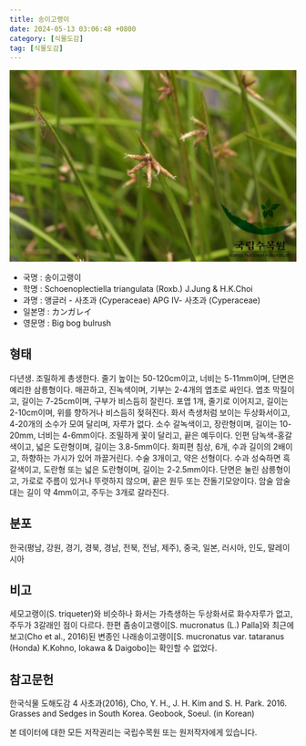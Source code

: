 ```yaml
---
title: 송이고랭이
date: 2024-05-13 03:06:48 +0800
category: [식물도감]
tag: [식물도감]
---
```




![송이고랭이](/assets/img/fileUpload/plants/basic/Cyperaceae/Scirpus/5557/2_th2.JPG)
- 국명 : 송이고랭이
- 학명 : Schoenoplectiella triangulata (Roxb.) J.Jung & H.K.Choi
- 과명 : 앵글러 - 사초과 (Cyperaceae) APG Ⅳ- 사초과 (Cyperaceae)
- 일본명 : カンガレイ
- 영문명 : Big bog bulrush


## 형태
다년생. 조밀하게 총생한다. 줄기 높이는 50-120cm이고, 너비는 5-11mm이며, 단면은 예리한 삼릉형이다. 매끈하고, 진녹색이며, 기부는 2-4개의 엽초로 싸인다. 엽초 막질이고, 길이는 7-25cm이며, 구부가 비스듬히 잘린다. 포엽 1개, 줄기로 이어지고, 길이는 2-10cm이며, 위를 향하거나 비스듬히 젖혀진다. 화서 측생처럼 보이는 두상화서이고, 4-20개의 소수가 모여 달리며, 자루가 없다. 소수 갈녹색이고, 장란형이며, 길이는 10-20mm, 너비는 4-6mm이다. 조밀하게 꽃이 달리고, 끝은 예두이다. 인편 담녹색-홍갈색이고, 넓은 도란형이며, 길이는 3.8-5mm이다. 화피편 침상, 6개, 수과 길이의 2배이고, 하향하는 가시가 있어 까끌거린다. 수술 3개이고, 약은 선형이다. 수과 성숙하면 흑갈색이고, 도란형 또는 넓은 도란형이며, 길이는 2-2.5mm이다. 단면은 눌린 삼릉형이고, 가로로 주름이 있거나 뚜렷하지 않으며, 끝은 원두 또는 잔돌기모양이다. 암술 암술대는 길이 약 4mm이고, 주두는 3개로 갈라진다.
## 분포
한국(평남, 강원, 경기, 경북, 경남, 전북, 전남, 제주), 중국, 일본, 러시아, 인도, 말레이시아
## 비고
세모고랭이(S. triqueter)와 비슷하나 화서는 가측생하는 두상화서로 화수자루가 없고, 주두가 3갈래인 점이 다르다. 한편 좀송이고랭이[S. mucronatus (L.) Palla]와 최근에 보고(Cho et al., 2016)된 변종인 나래송이고랭이[S. mucronatus var. tataranus (Honda) K.Kohno, Iokawa & Daigobo]는 확인할 수 없었다.
## 참고문헌
한국식물 도해도감 4 사초과(2016), Cho, Y. H., J. H. Kim and S. H. Park. 2016. Grasses and Sedges in South Korea. Geobook, Soeul. (in Korean)






본 데이터에 대한 모든 저작권리는 국립수목원 또는 원저작자에게 있습니다.
